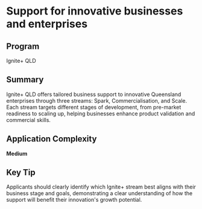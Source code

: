 # Support for innovative businesses and enterprises
  
## Program
Ignite+ QLD

## Summary
Ignite+ QLD offers tailored business support to innovative Queensland enterprises through three streams: Spark, Commercialisation, and Scale. Each stream targets different stages of development, from pre-market readiness to scaling up, helping businesses enhance product validation and commercial skills.

## Application Complexity
**Medium**

## Key Tip
Applicants should clearly identify which Ignite+ stream best aligns with their business stage and goals, demonstrating a clear understanding of how the support will benefit their innovation's growth potential.
